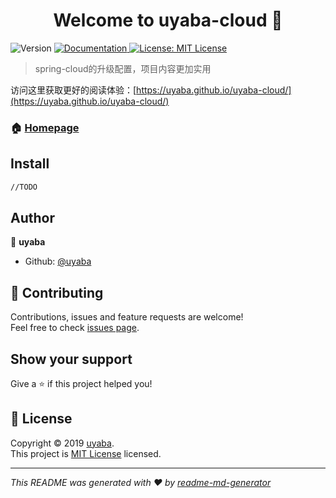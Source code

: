 <h1 align="center">Welcome to uyaba-cloud 👋</h1>
<p>
  <img alt="Version" src="https://img.shields.io/badge/version-0.0.1-SNAPSHOT-blue.svg?cacheSeconds=2592000" />
  <a href="https://github.com/uyaba/uyaba-cloud/blob/master/README.md">
    <img alt="Documentation" src="https://img.shields.io/badge/documentation-yes-brightgreen.svg" target="_blank" />
  </a>
  <a href="https://github.com/uyaba/uyaba-cloud/blob/master/LICENSE">
    <img alt="License: MIT License" src="https://img.shields.io/badge/License-MIT License-yellow.svg" target="_blank" />
  </a>
</p>

> spring-cloud的升级配置，项目内容更加实用
 
访问这里获取更好的阅读体验：[https://uyaba.github.io/uyaba-cloud/](https://uyaba.github.io/uyaba-cloud/)

### 🏠 [Homepage](https://github.com/uyaba/uyaba-cloud)

## Install

```sh
//TODO

```

## Author

👤 **uyaba**

* Github: [@uyaba](https://github.com/uyaba)

## 🤝 Contributing

Contributions, issues and feature requests are welcome!<br />Feel free to check [issues page](https://github.com/uyaba/uyaba-cloud/issues).

## Show your support

Give a ⭐️ if this project helped you!

## 📝 License

Copyright © 2019 [uyaba](https://github.com/uyaba).<br />
This project is [MIT License](https://github.com/uyaba/uyaba-cloud/blob/master/LICENSE) licensed.

***
_This README was generated with ❤️ by [readme-md-generator](https://github.com/kefranabg/readme-md-generator)_
